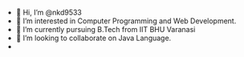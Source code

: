 - 👋 Hi, I’m @nkd9533
- 👀 I’m interested in Computer Programming and Web Development.
- 🌱 I’m currently pursuing B.Tech from IIT BHU Varanasi
- 💞️ I’m looking to collaborate on Java Language.
-

<!---
nkd9533/nkd9533 is a ✨ special ✨ repository because its `README.md` (this file) appears on your GitHub profile.
You can click the Preview link to take a look at your changes.
--->
